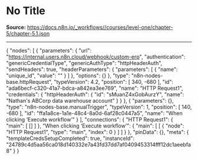 # No Title

**Source:** https://docs.n8n.io/_workflows//courses/level-one/chapter-5/chapter-5.1.json

---

{
"nodes": [
{
"parameters": {
"url": "https://internal.users.n8n.cloud/webhook/custom-erp",
"authentication": "genericCredentialType",
"genericAuthType": "httpHeaderAuth",
"sendHeaders": true,
"headerParameters": {
"parameters": [
{
"name": "unique_id",
"value": ""
}
]
},
"options": {}
},
"type": "n8n-nodes-base.httpRequest",
"typeVersion": 4.2,
"position": [
340,
-680
],
"id": "ada6becf-c320-41a7-bdca-a842ea3ee769",
"name": "HTTP Request1",
"credentials": {
"httpHeaderAuth": {
"id": "sMuanZ4xGobAurzY",
"name": "Nathan's ABCorp data warehouse account"
}
}
},
{
"parameters": {},
"type": "n8n-nodes-base.manualTrigger",
"typeVersion": 1,
"position": [
140,
-680
],
"id": "ffa1a8ce-1a1e-48c4-8a0d-6af28c0447a5",
"name": "When clicking ‘Execute workflow’"
}
],
"connections": {
"HTTP Request1": {
"main": [
[]
]
},
"When clicking ‘Execute workflow’": {
"main": [
[
{
"node": "HTTP Request1",
"type": "main",
"index": 0
}
]
]
}
},
"pinData": {},
"meta": {
"templateCredsSetupCompleted": true,
"instanceId": "24789c4d5aa56ca018d140332e7a43fd37dd7af0409453314fff12dc1aeebfa8"
}
}
